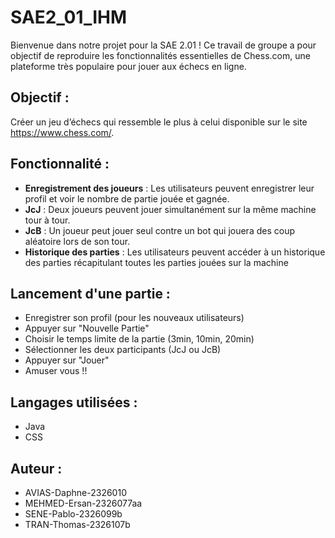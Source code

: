 # SAE2_01_IHM

Bienvenue dans notre projet pour la SAE 2.01 ! Ce travail de groupe a pour objectif de reproduire les fonctionnalités essentielles de Chess.com, une plateforme très populaire pour jouer aux échecs en ligne.


## Objectif : 
Créer un jeu d’échecs qui ressemble le plus à celui disponible sur le site https://www.chess.com/.


## Fonctionnalité :
- __Enregistrement des joueurs__ : Les utilisateurs peuvent enregistrer leur profil et voir le nombre de partie jouée et gagnée.
- __JcJ__ : Deux joueurs peuvent jouer simultanément sur la même machine tour à tour.
- __JcB__ : Un joueur peut jouer seul contre un bot qui jouera des coup aléatoire lors de son tour.
- __Historique des parties__ : Les utilisateurs peuvent accéder à un historique des parties récapitulant toutes les parties jouées sur la machine


## Lancement d'une partie :
- Enregistrer son profil (pour les nouveaux utilisateurs)
- Appuyer sur "Nouvelle Partie"
- Choisir le temps limite de la partie (3min, 10min, 20min)
- Sélectionner les deux participants (JcJ ou JcB)
- Appuyer sur "Jouer"
- Amuser vous !!


## Langages utilisées :
- Java
- CSS


## Auteur :
- AVIAS-Daphne-2326010
- MEHMED-Ersan-2326077aa
- SENE-Pablo-2326099b
- TRAN-Thomas-2326107b
